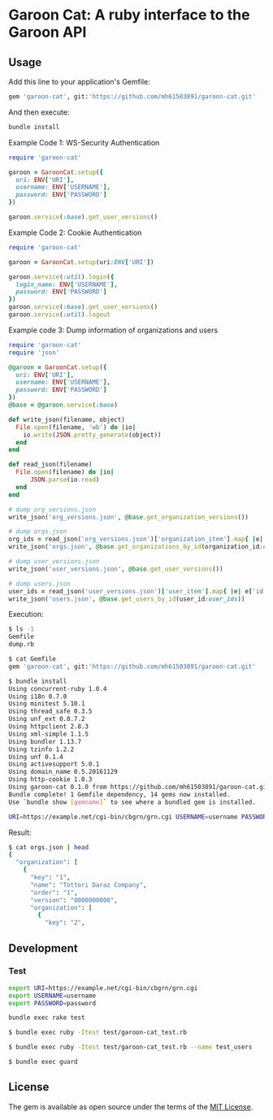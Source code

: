 # Garoon Cat: A ruby interface to the Garoon API

## Usage

Add this line to your application's Gemfile:

```ruby
gem 'garoon-cat', git:'https://github.com/mh61503891/garoon-cat.git'
```

And then execute:

```bash
bundle install
```

Example Code 1: WS-Security Authentication

```ruby
require 'garoon-cat'

garoon = GaroonCat.setup({
  uri: ENV['URI'],
  username: ENV['USERNAME'],
  password: ENV['PASSWORD']
})

garoon.service(:base).get_user_versions()
```

Example Code 2: Cookie Authentication

```ruby
require 'garoon-cat'

garoon = GaroonCat.setup(uri:ENV['URI'])

garoon.service(:util).login({
  login_name: ENV['USERNAME'],
  password: ENV['PASSWORD']
})
garoon.service(:base).get_user_versions()
garoon.service(:util).logout
```

Example code 3: Dump information of organizations and users

```ruby
require 'garoon-cat'
require 'json'

@garoon = GaroonCat.setup({
  uri: ENV['URI'],
  username: ENV['USERNAME'],
  password: ENV['PASSWORD']
})
@base = @garoon.service(:base)

def write_json(filename, object)
  File.open(filename, 'wb') do |io|
    io.write(JSON.pretty_generate(object))
  end
end

def read_json(filename)
  File.open(filename) do |io|
      JSON.parse(io.read)
  end
end

# dump org_versions.json
write_json('org_versions.json', @base.get_organization_versions())

# dump orgs.json
org_ids = read_json('org_versions.json')['organization_item'].map{ |e| e['id'] }
write_json('orgs.json', @base.get_organizations_by_id(organization_id:org_ids))

# dump user_versions.json
write_json('user_versions.json', @base.get_user_versions())

# dump users.json
user_ids = read_json('user_versions.json')['user_item'].map{ |e| e['id'] }
write_json('users.json', @base.get_users_by_id(user_id:user_ids))
```

Execution:

```bash
$ ls -1
Gemfile
dump.rb

$ cat Gemfile
gem 'garoon-cat', git:'https://github.com/mh61503891/garoon-cat.git'

$ bundle install
Using concurrent-ruby 1.0.4
Using i18n 0.7.0
Using minitest 5.10.1
Using thread_safe 0.3.5
Using unf_ext 0.0.7.2
Using httpclient 2.8.3
Using xml-simple 1.1.5
Using bundler 1.13.7
Using tzinfo 1.2.2
Using unf 0.1.4
Using activesupport 5.0.1
Using domain_name 0.5.20161129
Using http-cookie 1.0.3
Using garoon-cat 0.1.0 from https://github.com/mh61503891/garoon-cat.git (at master@5140f80)
Bundle complete! 1 Gemfile dependency, 14 gems now installed.
Use `bundle show [gemname]` to see where a bundled gem is installed.

URI=https://example.net/cgi-bin/cbgrn/grn.cgi USERNAME=username PASSWORD=password bundle exec ruby dump.rb
```

Result:

```bash
$ cat orgs.json | head
{
  "organization": [
    {
      "key": "1",
      "name": "Tottori Daraz Company",
      "order": "1",
      "version": "0000000000",
      "organization": [
        {
          "key": "2", 
```

## Development

### Test

```bash
export URI=https://example.net/cgi-bin/cbgrn/grn.cgi
export USERNAME=username
export PASSWORD=password
```

```bash
bundle exec rake test
```

```bash
$ bundle exec ruby -Itest test/garoon-cat_test.rb
```

```bash
$ bundle exec ruby -Itest test/garoon-cat_test.rb --name test_users
```

```bash
$ bundle exec guard
```

## License

The gem is available as open source under the terms of the [MIT License](http://opensource.org/licenses/MIT).
